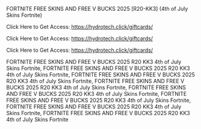 FORTNITE FREE SKINS AND FREE V BUCKS 2025 [R20-KK3] (4th of July Skins Fortnite)

Click Here to Get Access: https://hydrotech.click/giftcards/

Click Here to Get Access: https://hydrotech.click/giftcards/

Click Here to Get Access: https://hydrotech.click/giftcards/

FORTNITE FREE SKINS AND FREE V BUCKS 2025 R20 KK3 4th of July Skins Fortnite, FORTNITE FREE SKINS AND FREE V BUCKS 2025 R20 KK3 4th of July Skins Fortnite, FORTNITE FREE SKINS AND FREE V BUCKS 2025 R20 KK3 4th of July Skins Fortnite, FORTNITE FREE SKINS AND FREE V BUCKS 2025 R20 KK3 4th of July Skins Fortnite, FORTNITE FREE SKINS AND FREE V BUCKS 2025 R20 KK3 4th of July Skins Fortnite, FORTNITE FREE SKINS AND FREE V BUCKS 2025 R20 KK3 4th of July Skins Fortnite, FORTNITE FREE SKINS AND FREE V BUCKS 2025 R20 KK3 4th of July Skins Fortnite, FORTNITE FREE SKINS AND FREE V BUCKS 2025 R20 KK3 4th of July Skins Fortnite
